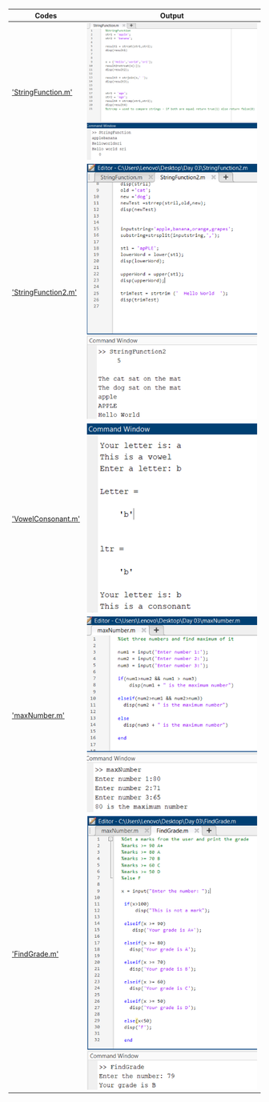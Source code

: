   | Codes | Output |
  |-------|--------|
  |['StringFunction.m'](./Codes/StringFunction.m)|![StringFunction.png](./Outputs/StringFunction.png)|
  |['StringFunction2.m'](./Codes/StringFunction2.m)|![StringFunction2.png](./Outputs/StringFunction2.png)|
  |['VowelConsonant.m'](./Codes/VowelConsonant.m)|![VowelConsonant.png](./Outputs/VowelConsonant.png)|
  |['maxNumber.m'](./Codes/maxNumber.m)|![maxNumber.png](./Outputs/maxNumber.png)|
  |['FindGrade.m'](./Codes/FindGrade.m)|![FindGrade.png](./Outputs/FindGrade.png)|
